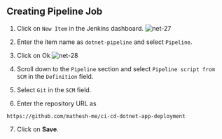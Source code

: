 ## Creating Pipeline Job

1. Click on `New Item` in the Jenkins dashboard.
![net-27](https://github.com/mathesh-me/ci-cd-dotnet-app-deployment/assets/144098846/83a2cbeb-ad22-4dd2-af68-423634f9c2f6)

2. Enter the item name as `dotnet-pipeline` and select `Pipeline`.
3. Click on Ok
![net-28](https://github.com/mathesh-me/ci-cd-dotnet-app-deployment/assets/144098846/e7a0dea5-8cb6-4293-a7e1-9f44dab143fe)

4. Scroll down to the `Pipeline` section and select `Pipeline script from SCM` in the `Definition` field.
5. Select `Git` in the `SCM` field.
6. Enter the repository URL as 
```
https://github.com/mathesh-me/ci-cd-dotnet-app-deployment
```
7. Click on **Save**.
